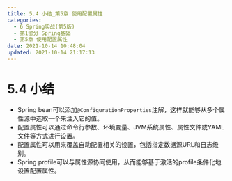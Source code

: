```yaml
---
title: 5.4 小结_第5章 使用配置属性
categories: 
  - 6 Spring实战(第5版)
  - 第1部分 Spring基础
  - 第5章 使用配置属性
date: 2021-10-14 10:48:04
updated: 2021-10-14 21:17:13
---
```

# 5.4 小结
- Spring bean可以添加`@ConfigurationProperties`注解，这样就能够从多个属性源中选取一个来注入它的值。
- 配置属性可以通过命令行参数、环境变量、JVM系统属性、属性文件或YAML文件等方式进行设置。
- 配置属性可以用来覆盖自动配置相关的设置，包括指定数据源URL和日志级别。
- Spring profile可以与属性源协同使用，从而能够基于激活的profile条件化地设置配置属性。

